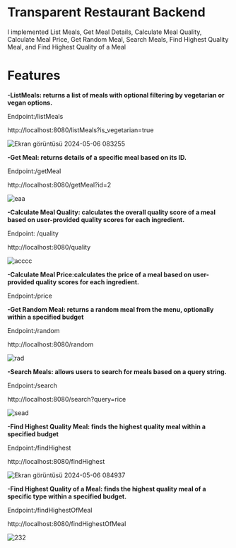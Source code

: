 # Transparent Restaurant Backend

I implemented List Meals, Get Meal Details, Calculate Meal Quality, Calculate Meal Price, Get Random Meal, Search Meals, Find Highest Quality Meal, and Find Highest Quality of a Meal 

# Features

**-ListMeals: returns a list of meals with optional filtering by vegetarian or vegan options.**

Endpoint:/listMeals

http://localhost:8080/listMeals?is_vegetarian=true


![Ekran görüntüsü 2024-05-06 083255](https://github.com/hilmiugurpolat/hilmi_ugur_polat_otsimo-internship-task-2024/assets/110428681/e4387712-89b0-4207-a0b2-fa53e7dbd4c1)


**-Get Meal: returns details of a specific meal based on its ID.**

Endpoint:/getMeal

http://localhost:8080/getMeal?id=2

![eaa](https://github.com/hilmiugurpolat/hilmi_ugur_polat_otsimo-internship-task-2024/assets/110428681/44a9b737-759a-44a9-8101-666e13024d50)




**-Calculate Meal Quality: calculates the overall quality score of a meal based on user-provided quality scores for each ingredient.**

Endpoint: /quality

http://localhost:8080/quality

![acccc](https://github.com/hilmiugurpolat/hilmi_ugur_polat_otsimo-internship-task-2024/assets/110428681/851210a4-ce08-4bf0-8d9a-41e577fe6720)


**-Calculate Meal Price:calculates the price of a meal based on user-provided quality scores for each ingredient.**

Endpoint:/price


**-Get Random Meal: returns a random meal from the menu, optionally within a specified budget**

Endpoint:/random

http://localhost:8080/random

![rad](https://github.com/hilmiugurpolat/hilmi_ugur_polat_otsimo-internship-task-2024/assets/110428681/5b9aef44-69e4-4185-ab89-586dc0319ffe)


**-Search Meals: allows users to search for meals based on a query string.**

Endpoint:/search

http://localhost:8080/search?query=rice

![sead](https://github.com/hilmiugurpolat/hilmi_ugur_polat_otsimo-internship-task-2024/assets/110428681/3d645d64-9647-40b2-8eac-edc72f7bfc76)

**-Find Highest Quality Meal: finds the highest quality meal within a specified budget**
 
 Endpoint:/findHighest 

 http://localhost:8080/findHighest

 ![Ekran görüntüsü 2024-05-06 084937](https://github.com/hilmiugurpolat/hilmi_ugur_polat_otsimo-internship-task-2024/assets/110428681/ed4098ea-0646-46fb-bb28-04e9f01c05cf)

**-Find Highest Quality of a Meal: finds the highest quality meal of a specific type within a specified budget.**

Endpoint:/findHighestOfMeal

http://localhost:8080/findHighestOfMeal


![232](https://github.com/hilmiugurpolat/hilmi_ugur_polat_otsimo-internship-task-2024/assets/110428681/7e09d2eb-b898-4752-9b03-f6e5cf5a2538)

 
